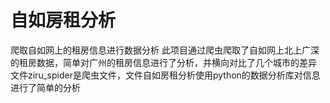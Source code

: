 # 自如房租分析
爬取自如网上的租房信息进行数据分析
此项目通过爬虫爬取了自如网上北上广深的租房数据，简单对广州的租房信息进行了分析，并横向对比了几个城市的差异
文件ziru_spider是爬虫文件，文件自如房租分析使用python的数据分析库对信息进行了简单的分析

